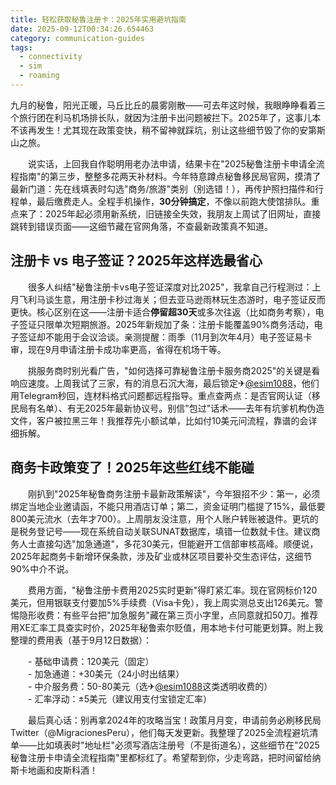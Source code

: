 ```yaml
---
title: 轻松获取秘鲁注册卡：2025年实用避坑指南
date: 2025-09-12T00:34:26.654463
category: communication-guides
tags:
  - connectivity
  - sim
  - roaming
---
```


九月的秘鲁，阳光正暖，马丘比丘的晨雾刚散——可去年这时候，我眼睁睁看着三个旅行团在利马机场排长队，就因为注册卡出问题被拦下。2025年了，这事儿本不该再发生！尤其现在政策变快，稍不留神就踩坑，别让这些细节毁了你的安第斯山之旅。

　　说实话，上回我自作聪明用老办法申请，结果卡在"2025秘鲁注册卡申请全流程指南"的第三步，整整多花两天补材料。今年特意蹲点秘鲁移民局官网，摸清了最新门道：先在线填表时勾选"商务/旅游"类别（别选错！），再传护照扫描件和行程单，最后缴费走人。全程手机操作，**30分钟搞定**，不像以前跑大使馆排队。重点来了：2025年起必须用新系统，旧链接全失效，我朋友上周试了旧网址，直接跳转到错误页面——这细节藏在官网角落，不查最新政策真不知道。

## 注册卡 vs 电子签证？2025年这样选最省心
　　很多人纠结"秘鲁注册卡vs电子签证深度对比2025"，我拿自己行程测过：上月飞利马谈生意，用注册卡秒过海关；但去亚马逊雨林玩生态游时，电子签证反而更快。核心区别在这——注册卡适合**停留超30天**或多次往返（比如商务考察），电子签证只限单次短期旅游。2025年新规加了条：注册卡能覆盖90%商务活动，电子签证却不能用于会议洽谈。亲测提醒：雨季（11月到次年4月）电子签证易卡审，现在9月申请注册卡成功率更高，省得在机场干等。

　　挑服务商时别光看广告，"如何选择可靠秘鲁注册卡服务商2025"的关键是看响应速度。上周我试了三家，有的消息石沉大海，最后锁定✈[@esim1088](https://t.me/s/esim1088)，他们用Telegram秒回，连材料格式问题都远程指导。重点查两点：是否官网认证（移民局有名单）、有无2025年最新协议号。别信"包过"话术——去年有坑爹机构伪造文件，客户被拉黑三年！我推荐先小额试单，比如付10美元问流程，靠谱的会详细拆解。

## 商务卡政策变了！2025年这些红线不能碰
　　刚扒到"2025年秘鲁商务注册卡最新政策解读"，今年狠招不少：第一，必须绑定当地企业邀请函，不能只用酒店订单；第二，资金证明门槛提了15%，最低要800美元流水（去年才700）。上周朋友没注意，用个人账户转账被退件。更坑的是税务登记号——现在系统自动关联SUNAT数据库，填错一位数就卡住。建议商务人士直接勾选"加急通道"，多花30美元，但能避开工信部审核高峰。顺便说，2025年起商务卡新增环保条款，涉及矿业或林区项目要补交生态评估，这细节90%中介不说。

　　费用方面，"秘鲁注册卡费用2025实时更新"得盯紧汇率。现在官网标价120美元，但用银联支付要加5%手续费（Visa卡免），我上周实测总支出126美元。警惕隐形收费：有些平台把"加急服务"藏在第三页小字里，点同意就扣50刀。推荐用XE汇率工具查实时价，2025年秘鲁索尔贬值，用本地卡付可能更划算。附上我整理的费用表（基于9月12日数据）：

　　- 基础申请费：120美元（固定）  
　　- 加急通道：+30美元（24小时出结果）  
　　- 中介服务费：50-80美元（选✈[@esim1088](https://t.me/s/esim1088)这类透明收费的）  
　　- 汇率浮动：±5美元（建议用支付宝锁定汇率）  

　　最后真心话：别再拿2024年的攻略当宝！政策月月变，申请前务必刷移民局Twitter（@MigracionesPeru），他们每天发更新。我整理了2025全流程避坑清单——比如填表时"地址栏"必须写酒店注册号（不是街道名），这些细节在"2025秘鲁注册卡申请全流程指南"里都标红了。希望帮到你，少走弯路，把时间留给纳斯卡地画和皮斯科酒！